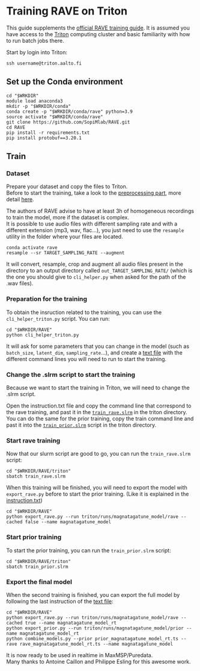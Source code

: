 # Training RAVE on Triton

This guide supplements the [official RAVE training guide](https://github.com/acids-ircam/RAVE/blob/master/docs/training_setup.md). It is assumed you have access to the [Triton](https://scicomp.aalto.fi/triton/) computing cluster and basic familiarity with how to run batch jobs there.

Start by login into Triton:
```
ssh username@triton.aalto.fi
```

## Set up the Conda environment

```
cd "$WRKDIR"
module load anaconda3
mkdir -p "$WRKDIR/conda"
conda create -p "$WRKDIR/conda/rave" python=3.9
source activate "$WRKDIR/conda/rave"
git clone https://github.com/SopiMlab/RAVE.git
cd RAVE
pip install -r requirements.txt
pip install protobuf==3.20.1
```


## Train

### Dataset

Prepare your dataset and copy the files to Triton.  
Before to start the training, take a look to the [preprocessing part](../README.md#preprocessing), more detail [here](../docs/training_setup.md#about-the-dataset).

The authors of RAVE advise to have at least 3h of homogeneous recordings to train the model, more if the dataset is complex.  
It is possible to use audio files with different sampling rate and with a different extension (mp3, wav, flac...), you just need to use the `resample` utility in the folder where your files are located. 

```
conda activate rave
resample --sr TARGET_SAMPLING_RATE --augment
```

It will convert, resample, crop and augment all audio files present in the directory to an output directory called `out_TARGET_SAMPLING_RATE/` (which is the one you should give to `cli_helper.py` when asked for the path of the .wav files).


### Preparation for the training

To obtain the insruction related to the training, you can use the `cli_helper_triton.py` script. 
You can run:

```
cd "$WRKDIR/RAVE"
python cli_helper_triton.py
```

It will ask for some parameters that you can change in the model (such as `batch_size`, `latent_dim`, `sampling_rate`...), and create a [text file](instruction_magnatagatune_model.txt) with the different command lines you will need to run to start the training. 


### Change the .slrm script to start the training

Because we want to start the training in Triton, we will need to change the .slrm script.

Open the instruction.txt file and copy the command line that correspond to the rave training, and past it in the [`train_rave.slrm`](./train_rave.slrm) in the triton directory.  
You can do the same for the prior training, copy the train command line and past it into the [`train_prior.slrm`](./train_prior.slrm) script in the triton directory. 


### Start rave training

Now that our slurm script are good to go, you can run the `train_rave.slrm` script:

```
cd "$WRKDIR/RAVE/triton"
sbatch train_rave.slrm
```

When this training will be finished, you will need to export the model with `export_rave.py` before to start the prior training. (Like it is explained in the [instruction.txt](./instruction_modelname.txt))

```
cd "$WRKDIR/RAVE"
python export_rave.py --run triton/runs/magnatagatune_model/rave --cached false --name magnatagatune_model
```


### Start prior training

To start the prior training, you can run the `train_prior.slrm` script: 
```
cd "$WRKDIR/RAVE/triton"
sbatch train_prior.slrm
```


### Export the final model

When the second training is finished, you can export the full model by following the last instruction of the [text file](./instruction_modelname.txt):

```
cd "$WRKDIR/RAVE"
python export_rave.py --run triton/runs/magnatagatune_model/rave --cached true --name magnatagatune_model_rt
python export_prior.py --run triton/runs/magnatagatune_model/prior --name magnatagatune_model_rt
python combine_models.py --prior prior_magnatagatune_model_rt.ts --rave rave_magnatagatune_model_rt.ts --name magnatagatune_model
```

It is now ready to be used in realtime in MaxMSP/Puredata.  
Many thanks to Antoine Caillon and Philippe Esling for this awesome work.